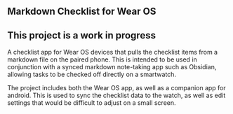 ## Markdown Checklist for Wear OS 

## This project is a work in progress

A checklist app for Wear OS devices that pulls the checklist items from a markdown file on the paired phone. This is intended to be used in conjunction with a synced markdown note-taking app such as Obsidian, allowing tasks to be checked off directly on a smartwatch.

The project includes both the Wear OS app, as well as a companion app for android. This is used to sync the checklist data to the watch, as well as edit settings that would be difficult to adjust on a small screen.

